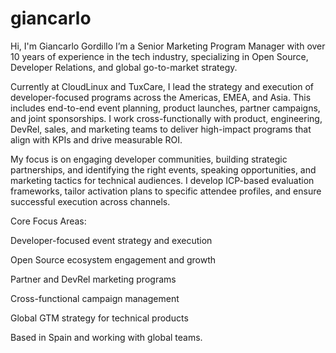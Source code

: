 # giancarlo
Hi, I'm Giancarlo Gordillo
I’m a Senior Marketing Program Manager with over 10 years of experience in the tech industry, specializing in Open Source, Developer Relations, and global go-to-market strategy.

Currently at CloudLinux and TuxCare, I lead the strategy and execution of developer-focused programs across the Americas, EMEA, and Asia. This includes end-to-end event planning, product launches, partner campaigns, and joint sponsorships. I work cross-functionally with product, engineering, DevRel, sales, and marketing teams to deliver high-impact programs that align with KPIs and drive measurable ROI.

My focus is on engaging developer communities, building strategic partnerships, and identifying the right events, speaking opportunities, and marketing tactics for technical audiences. I develop ICP-based evaluation frameworks, tailor activation plans to specific attendee profiles, and ensure successful execution across channels.

Core Focus Areas:

Developer-focused event strategy and execution

Open Source ecosystem engagement and growth

Partner and DevRel marketing programs

Cross-functional campaign management

Global GTM strategy for technical products

Based in Spain and working with global teams.
